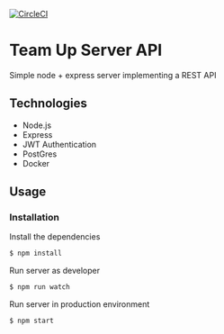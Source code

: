 [![CircleCI](https://circleci.com/gh/full-stack-hardcore/teamup-server/tree/master.svg?style=svg)](https://circleci.com/gh/full-stack-hardcore/teamup-server/tree/master)

# Team Up Server API

Simple node + express server implementing a REST API

## Technologies

- Node.js
- Express
- JWT Authentication
- PostGres
- Docker

## Usage

### Installation

Install the dependencies

```sh
$ npm install
```

Run server as developer

```sh
$ npm run watch
```

Run server in production environment

```sh
$ npm start
```
